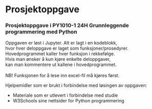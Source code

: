 # Prosjektoppgave

### Prosjektoppgave i PY1010-1 24H Grunnleggende programmering med Python

Oppgaven er løst i Jupyter. Alt er lagt i en kodeblokk, <br>
hvor hver deloppgave er laget som funksjoner/prosedyrer. <br>
Hovedprogrammet kaller hver funksjon i rekkefølge. <br>
Hvis man ønsker å kun kjøre enkelte deloppgaver, <br>
kan man kommentere ut kallene i hovedprogrammet. <br>
<br>
NB!  Funksjonen for å lese inn excel-fil må kjøres først.


Hjelpemidler som er brukt i forbindelse med løsingen av oppgaven:
- Materiale som er utlevert i forbindelse med studie
- W3Schools sine nettsider for Python programmering


